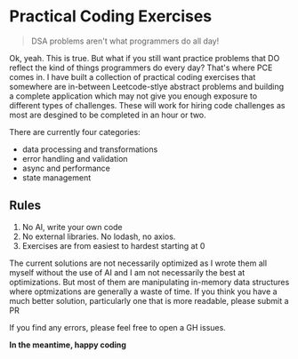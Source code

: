 # Practical Coding Exercises

> DSA problems aren't what programmers do all day!

Ok, yeah. This is true. But what if you still want practice problems
that DO reflect the kind of things programmers do every day? 
That's where PCE comes in. I have built a collection of practical
coding exercises that somewhere are in-between Leetcode-stlye abstract
problems and building a complete application which may not give you enough
exposure to different types of challenges. These will work for hiring code challenges as
most are desgined to be completed in an hour or two.

There are currently four categories:
* data processing and transformations
* error handling and validation
* async and performance
* state management

## Rules
1. No AI, write your own code
2. No external libraries. No lodash, no axios.
3. Exercises are from easiest to hardest starting at 0

The current solutions are not necessarily optimized as I wrote
them all myself without the use of AI and I am not necessarily
the best at optimizations. But most of them are manipulating in-memory
data structures where optmizations are generally a waste of time. If you think
you have a much better solution, particularly one that is more readable, please 
submit a PR

If you find any errors, please feel free to open a GH issues.

**In the meantime, happy coding**
